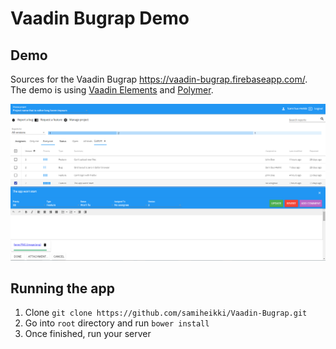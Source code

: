 # Vaadin Bugrap Demo

## Demo

Sources for the Vaadin Bugrap https://vaadin-bugrap.firebaseapp.com/. The demo is using [Vaadin Elements](https://www.vaadin.com/elements) and [Polymer](http://polymer-project.org).

![Vaadin Bugrap full stack demo](screenshot.PNG)

## Running the app

1. Clone `git clone https://github.com/samiheikki/Vaadin-Bugrap.git`
2. Go into `root` directory and run `bower install`
3. Once finished, run your server
